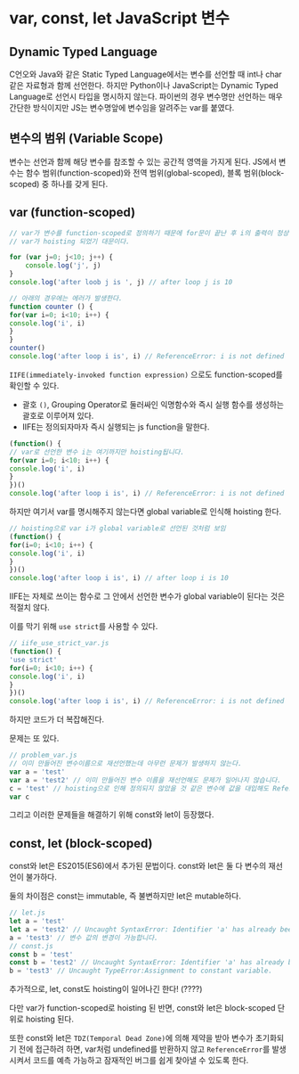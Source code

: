 # var, const, let JavaScript 변수

## Dynamic Typed Language

C언오와 Java와 같은 Static Typed Language에서는 변수를 선언할 때 int나 char 같은 자료형과 함께 선언한다. 하지만 Python이나 JavaScript는 Dynamic Typed Language로 선언시 타입을 명시하지 않는다. 파이썬의 경우 변수명만 선언하는 매우 간단한 방식이지만 JS는 변수명앞에 변수임을 알려주는 var를 붙였다.

## 변수의 범위 (Variable Scope)

변수는 선언과 함께 해당 변수를 참조할 수 있는 공간적 영역을 가지게 된다. JS에서 변수는 함수 범위(function-scoped)와 전역 범위(global-scoped), 블록 범위(block-scoped) 중 하나를 갖게 된다.

## var (function-scoped)

```javascript
// var가 변수를 function-scoped로 정의하기 때문에 for문이 끝난 후 i의 출력이 정상적으로 된다.
// var가 hoisting 되었기 대문이다.

for (var j=0; j<10; j++) {
    console.log('j', j)
}
console.log('after loob j is ', j) // after loop j is 10

// 아래의 경우에는 에러가 발생한다.
function counter () {
for(var i=0; i<10; i++) {
console.log('i', i)
}
}
counter()
console.log('after loop i is', i) // ReferenceError: i is not defined
```

`IIFE(immediately-invoked function expression)` 으로도 function-scoped를 확인할 수 있다.

- 괄호 `()`, Grouping Operator로 둘러싸인 익명함수와 즉시 실행 함수를 생성하는 괄호로 이루어져 있다.
- IIFE는 정의되자마자 즉시 실행되는 js function을 말한다.

```javascript
(function() {
// var로 선언한 변수 i는 여기까지만 hoisting됩니다.
for(var i=0; i<10; i++) {
console.log('i', i)
}
})()
console.log('after loop i is', i) // ReferenceError: i is not defined
```

하지만 여기서 var를 명시해주지 않는다면 global variable로 인식해 hoisting 한다.

```javascript
// hoisting으로 var i가 global variable로 선언된 것처럼 보임
(function() {
for(i=0; i<10; i++) {
console.log('i', i)
}
})()
console.log('after loop i is', i) // after loop i is 10
```

IIFE는 자체로 쓰이는 함수로 그 안에서 선언한 변수가 global variable이 된다는 것은 적절치 않다.

이를 막기 위해 `use strict`를 사용할 수 있다.

```javascript
// iife_use_strict_var.js
(function() {
'use strict'
for(i=0; i<10; i++) {
console.log('i', i)
}
})()
console.log('after loop i is', i) // ReferenceError: i is not defined
```

하지만 코드가 더 복잡해진다.

문제는 또 있다.

```javascript
// problem_var.js
// 이미 만들어진 변수이름으로 재선언했는데 아무런 문제가 발생하지 않는다.
var a = 'test'
var a = 'test2' // 이미 만들어진 변수 이름을 재선언해도 문제가 일어나지 않습니다.
c = 'test' // hoisting으로 인해 정의되지 않았을 것 같은 변수에 값을 대입해도 ReferenceError가 나지 않습니다.
var c
```

그리고 이러한 문제들을 해결하기 위해 const와 let이 등장했다.

## const, let (block-scoped)

const와 let은 ES2015(ES6)에서 추가된 문법이다. const와 let은 둘 다 변수의 재선언이 불가하다.

둘의 차이점은 const는 immutable, 즉 불변하지만 let은 mutable하다.

```javascript
// let.js
let a = 'test'
let a = 'test2' // Uncaught SyntaxError: Identifier 'a' has already been declared
a = 'test3' // 변수 값의 변경이 가능합니다.
// const.js
const b = 'test'
const b = 'test2' // Uncaught SyntaxError: Identifier 'a' has already been declared
b = 'test3' // Uncaught TypeError:Assignment to constant variable.
```

추가적으로, let, const도 hoisting이 일어나긴 한다! (????)

다만 var가 function-scoped로 hoisting 된 반면, const와 let은 block-scoped 단위로 hoisting 된다.

또한 const와 let은 `TDZ(Temporal Dead Zone)`에 의해 제약을 받아 변수가 초기화되기 전에 접근하려 하면, var처럼 undefined를 반환하지 않고 `ReferenceError`를 발생시켜서 코드를 예측 가능하고 잠재적인 버그를 쉽게 찾아낼 수 있도록 한다.

